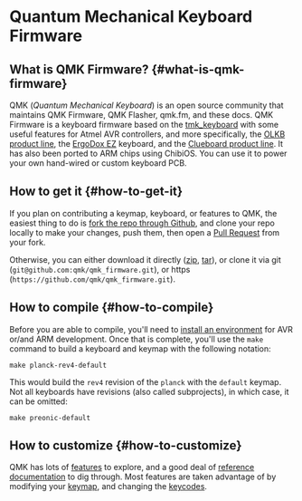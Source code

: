 # Quantum Mechanical Keyboard Firmware

## What is QMK Firmware? {#what-is-qmk-firmware}

QMK (*Quantum Mechanical Keyboard*) is an open source community that maintains QMK Firmware, QMK Flasher, qmk.fm, and these docs. QMK Firmware is a keyboard firmware based on the [tmk\_keyboard](http://github.com/tmk/tmk_keyboard) with some useful features for Atmel AVR controllers, and more specifically, the [OLKB product line](http://olkb.com), the [ErgoDox EZ](http://www.ergodox-ez.com) keyboard, and the [Clueboard product line](http://clueboard.co/). It has also been ported to ARM chips using ChibiOS. You can use it to power your own hand-wired or custom keyboard PCB.

## How to get it {#how-to-get-it}

If you plan on contributing a keymap, keyboard, or features to QMK, the easiest thing to do is [fork the repo through Github](https://github.com/qmk/qmk_firmware#fork-destination-box), and clone your repo locally to make your changes, push them, then open a [Pull Request](https://github.com/qmk/qmk_firmware/pulls) from your fork.

Otherwise, you can either download it directly ([zip](https://github.com/qmk/qmk_firmware/zipball/master), [tar](https://github.com/qmk/qmk_firmware/tarball/master)), or clone it via git (`git@github.com:qmk/qmk_firmware.git`), or https (`https://github.com/qmk/qmk_firmware.git`).

## How to compile {#how-to-compile}

Before you are able to compile, you'll need to [install an environment](build_environment_setup.md) for AVR or/and ARM development. Once that is complete, you'll use the `make` command to build a keyboard and keymap with the following notation:

    make planck-rev4-default

This would build the `rev4` revision of the `planck` with the `default` keymap. Not all keyboards have revisions (also called subprojects), in which case, it can be omitted:

    make preonic-default

## How to customize {#how-to-customize}

QMK has lots of [features](features.md) to explore, and a good deal of [reference documentation](http://docs.qmk.fm) to dig through. Most features are taken advantage of by modifying your [keymap](keymap.md), and changing the [keycodes](keycodes.md).
